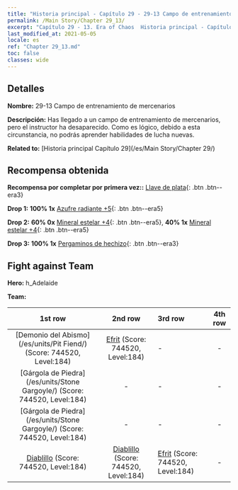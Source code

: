 ```yaml
---
title: "Historia principal - Capítulo 29 - 29-13 Campo de entrenamiento de mercenarios"
permalink: /Main Story/Chapter 29_13/
excerpt: "Capítulo 29 - 13. Era of Chaos  Historia principal - Capítulo 29_13. 29-13 Campo de entrenamiento de mercenarios"
last_modified_at: 2021-05-05
locale: es
ref: "Chapter 29_13.md"
toc: false
classes: wide
---
```


## Detalles

 **Nombre:** 29-13 Campo de entrenamiento de mercenarios

 **Descripción:** Has llegado a un campo de entrenamiento de mercenarios, pero el instructor ha desaparecido. Como es lógico, debido a esta circunstancia, no podrás aprender habilidades de lucha nuevas.

 **Related to:** [Historia principal Capítulo 29](/es/Main Story/Chapter 29/)

## Recompensa obtenida

 **Recompensa por completar por primera vez::** [Llave de plata](/ItemsES/con_693/){: .btn .btn--era3}

 **Drop 1:** **100% 1x** [Azufre radiante +5](/ItemsES/mat_99/){: .btn .btn--era5}

 **Drop 2:** **60% 0x** [Mineral estelar +4](/ItemsES/mat_89/){: .btn .btn--era5}, **40% 1x** [Mineral estelar +4](/ItemsES/mat_89/){: .btn .btn--era5}

 **Drop 3:** **100% 1x** [Pergaminos de hechizo](/ItemsES/con_694/){: .btn .btn--era3}


## Fight against Team
 **Hero:** h_Adelaide

 **Team:**


  | 1st row | 2nd row | 3rd row | 4th row |
  |:----:|:----:|:----|:----:|
  | [Demonio del Abismo](/es/units/Pit Fiend/) (Score: 744520, Level:184)  | [Efrit](/es/units/Efreeti/) (Score: 744520, Level:184)  | - | - |
  | [Gárgola de Piedra](/es/units/Stone Gargoyle/) (Score: 744520, Level:184)  | - | - | - |
  | [Gárgola de Piedra](/es/units/Stone Gargoyle/) (Score: 744520, Level:184)  | - | - | - |
  | [Diablillo](/es/units/Imp/) (Score: 744520, Level:184)  | [Diablillo](/es/units/Imp/) (Score: 744520, Level:184)  | [Efrit](/es/units/Efreeti/) (Score: 744520, Level:184)  | - |


